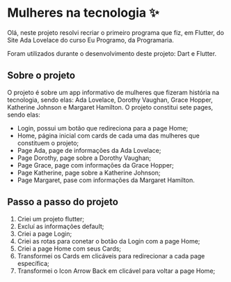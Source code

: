 # Mulheres na tecnologia ✨

Olá, neste projeto resolvi recriar o primeiro programa que fiz, em Flutter, do Site Ada Lovelace do curso Eu Programo, da Programaria.

Foram utilizados durante o desenvolvimento deste projeto: Dart e Flutter.

## Sobre o projeto

O projeto é sobre um app informativo de mulheres que fizeram história na tecnologia, sendo elas: Ada Lovelace, Dorothy Vaughan, Grace Hopper, Katherine Johnson e Margaret Hamilton.
O projeto constitui sete pages, sendo elas:

- Login, possui um botão que redireciona para a page Home;
- Home, página inicial com cards de cada uma das mulheres que constituem o projeto;
- Page Ada, page de informações da Ada Lovelace;
- Page Dorothy, page sobre a Dorothy Vaughan; 
- Page Grace, page com informações da Grace Hopper;
- Page Katherine, page sobre a Katherine Johnson;
- Page Margaret, pase com informações da Margaret Hamilton.

## Passo a passo do projeto

1. Criei um projeto flutter;
2. Excluí as informações default;
3. Criei a page Login;
4. Criei as rotas para conetar o botão da Login com a page Home;
5. Criei a page Home com seus Cards;
6. Transformei os Cards em clicáveis para redirecionar a cada page específica;
7. Transformei o Icon Arrow Back em clicável para voltar a page Home;




